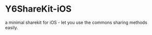 Y6ShareKit-iOS
==============

a minimal sharekit for iOS - let you use the commons sharing methods easily. 

